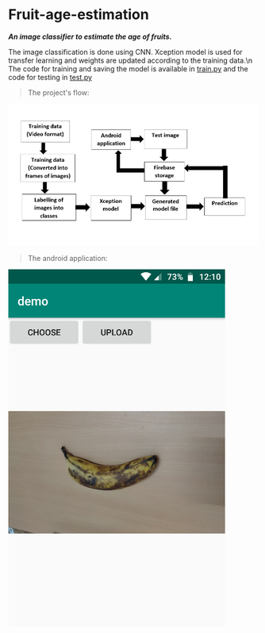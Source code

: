 # Fruit-age-estimation
_**An image classifier to estimate the age of fruits.**_

The image classification is done using CNN. Xception model is used for transfer learning and weights are updated according to the training data.\n
The code for training and saving the model is available in [train.py](train.py) and the code for testing in [test.py](test.py)

>The project's flow:

![Flow](flow.png)

>The android application:

![Android application](app.png)
